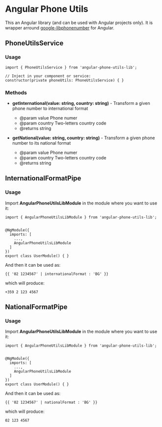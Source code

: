 # Angular Phone Utils

This an Angular library (and can be used with Angular projects only). It is wrapper arround [google-libphonenumber](https://www.npmjs.com/package/google-libphonenumber) for Angular.

## PhoneUtilsService

### Usage

```
import { PhoneUtilsService } from 'angular-phone-utils-lib';

// Inject in your component or service:
constructor(private phoneUtils: PhoneUtilsService) { }
```

### Methods

- **getInternational(value: string, country: string)** - Transform a given phone number to international format
  - @param value Phone numer
  - @param country Two-letters country code
  - @returns string

- **getNational(value: string, country: string)** - Transform a given phone number to its national format
  - @param value Phone numer
  - @param country Two-letters country code
  - @returns string

## InternationalFormatPipe

### Usage

Import **AngularPhoneUtilsLibModule** in the module where you want to use it:
```
import { AngularPhoneUtilsLibModule } from 'angular-phone-utils-lib';


@NgModule({
  imports: [
    ...,
    AngularPhoneUtilsLibModule
  ]
})
export class UserModule() { }
```

And then it can be used as:

```
{{ '02 1234567' | internationalFormat : 'BG' }} 
```

which will produce: 
```
+359 2 123 4567
```

## NationalFormatPipe

### Usage

Import **AngularPhoneUtilsLibModule** in the module where you want to use it:
```
import { AngularPhoneUtilsLibModule } from 'angular-phone-utils-lib';


@NgModule({
  imports: [
    ...,
    AngularPhoneUtilsLibModule
  ]
})
export class UserModule() { }
```

And then it can be used as:

```
{{ '02 1234567' | nationalFormat : 'BG' }} 
```

which will produce: 
```
02 123 4567
```
